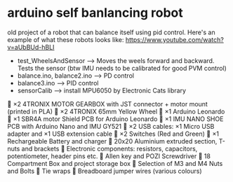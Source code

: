 # arduino self banlancing robot

old project of a robot that can balance itself using pid control. Here's an example of what these robots looks like: https://www.youtube.com/watch?v=aUbBUd-hBLI

-   test_WheelsAndSensor --> Moves the weels forward and backward. Tests the sensor (btw IMU needs to be calibrated for good PVM control)
-   balance.ino, balance2.ino --> PD control
-   balance3.ino --> PID control
-   sensorCalib --> install MPU6050 by Electronic Cats library


 ×2 4TRONIX MOTOR GEARBOX with JST connector + motor mount (printed in PLA)
 ×2 4TRONIX 65mm Yellow Wheel
 ×1 Arduino Leonardo
 ×1 SBR4A motor Shield PCB for Arduino Leonardo
 ×1 IMU NANO SHOE PCB with Arduino Nano and IMU GY521
 ×2 USB cables: ×1 Micro USB adapter and ×1 USB extension cable
 ×2 Switches (Red and Green)
 ×1 Rechargeable Battery and charger
 20x20 Aluminium extruded section, T-nuts and brackets
 Electronic components: resistors, capacitors, potentiometer, header pins etc.
 Allen key and POZI Screwdriver
 18 Compartment Box and project storage box
 Selection of M3 and M4 Nuts and Bolts
 Tie wraps
 Breadboard jumper wires (various colours)

